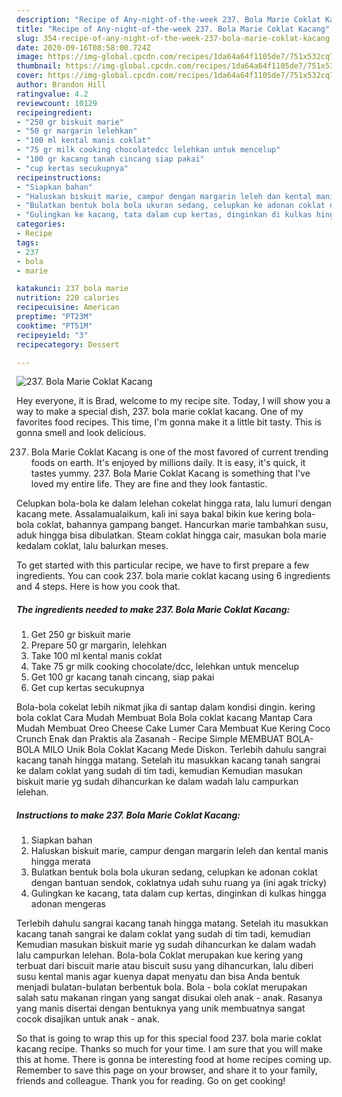 ```yaml
---
description: "Recipe of Any-night-of-the-week 237. Bola Marie Coklat Kacang"
title: "Recipe of Any-night-of-the-week 237. Bola Marie Coklat Kacang"
slug: 354-recipe-of-any-night-of-the-week-237-bola-marie-coklat-kacang
date: 2020-09-16T08:58:00.724Z
image: https://img-global.cpcdn.com/recipes/1da64a64f1105de7/751x532cq70/237-bola-marie-coklat-kacang-foto-resep-utama.jpg
thumbnail: https://img-global.cpcdn.com/recipes/1da64a64f1105de7/751x532cq70/237-bola-marie-coklat-kacang-foto-resep-utama.jpg
cover: https://img-global.cpcdn.com/recipes/1da64a64f1105de7/751x532cq70/237-bola-marie-coklat-kacang-foto-resep-utama.jpg
author: Brandon Hill
ratingvalue: 4.2
reviewcount: 10129
recipeingredient:
- "250 gr biskuit marie"
- "50 gr margarin lelehkan"
- "100 ml kental manis coklat"
- "75 gr milk cooking chocolatedcc lelehkan untuk mencelup"
- "100 gr kacang tanah cincang siap pakai"
- "cup kertas secukupnya"
recipeinstructions:
- "Siapkan bahan"
- "Haluskan biskuit marie, campur dengan margarin leleh dan kental manis hingga merata"
- "Bulatkan bentuk bola bola ukuran sedang, celupkan ke adonan coklat dengan bantuan sendok, coklatnya udah suhu ruang ya (ini agak tricky)"
- "Gulingkan ke kacang, tata dalam cup kertas, dinginkan di kulkas hingga adonan mengeras"
categories:
- Recipe
tags:
- 237
- bola
- marie

katakunci: 237 bola marie 
nutrition: 220 calories
recipecuisine: American
preptime: "PT23M"
cooktime: "PT51M"
recipeyield: "3"
recipecategory: Dessert

---
```



![237. Bola Marie Coklat Kacang](https://img-global.cpcdn.com/recipes/1da64a64f1105de7/751x532cq70/237-bola-marie-coklat-kacang-foto-resep-utama.jpg)

Hey everyone, it is Brad, welcome to my recipe site. Today, I will show you a way to make a special dish, 237. bola marie coklat kacang. One of my favorites food recipes. This time, I'm gonna make it a little bit tasty. This is gonna smell and look delicious.

237. Bola Marie Coklat Kacang is one of the most favored of current trending foods on earth. It's enjoyed by millions daily. It is easy, it's quick, it tastes yummy. 237. Bola Marie Coklat Kacang is something that I've loved my entire life. They are fine and they look fantastic.

Celupkan bola-bola ke dalam lelehan cokelat hingga rata, lalu lumuri dengan kacang mete. Assalamualaikum, kali ini saya bakal bikin kue kering bola-bola coklat, bahannya gampang banget. Hancurkan marie tambahkan susu, aduk hingga bisa dibulatkan. Steam coklat hingga cair, masukan bola marie kedalam coklat, lalu balurkan meses.


To get started with this particular recipe, we have to first prepare a few ingredients. You can cook 237. bola marie coklat kacang using 6 ingredients and 4 steps. Here is how you cook that.

<!--inarticleads1-->

##### The ingredients needed to make 237. Bola Marie Coklat Kacang:

1. Get 250 gr biskuit marie
1. Prepare 50 gr margarin, lelehkan
1. Take 100 ml kental manis coklat
1. Take 75 gr milk cooking chocolate/dcc, lelehkan untuk mencelup
1. Get 100 gr kacang tanah cincang, siap pakai
1. Get cup kertas secukupnya


Bola-bola cokelat lebih nikmat jika di santap dalam kondisi dingin. kering bola coklat Cara Mudah Membuat Bola Bola coklat kacang Mantap Cara Mudah Membuat Oreo Cheese Cake Lumer Cara Membuat Kue Kering Coco Crunch Enak dan Praktis ala Zasanah - Recipe Simple MEMBUAT BOLA-BOLA MILO Unik Bola Coklat Kacang Mede Diskon. Terlebih dahulu sangrai kacang tanah hingga matang. Setelah itu masukkan kacang tanah sangrai ke dalam coklat yang sudah di tim tadi, kemudian Kemudian masukan biskuit marie yg sudah dihancurkan ke dalam wadah lalu campurkan lelehan. 

<!--inarticleads2-->

##### Instructions to make 237. Bola Marie Coklat Kacang:

1. Siapkan bahan
1. Haluskan biskuit marie, campur dengan margarin leleh dan kental manis hingga merata
1. Bulatkan bentuk bola bola ukuran sedang, celupkan ke adonan coklat dengan bantuan sendok, coklatnya udah suhu ruang ya (ini agak tricky)
1. Gulingkan ke kacang, tata dalam cup kertas, dinginkan di kulkas hingga adonan mengeras


Terlebih dahulu sangrai kacang tanah hingga matang. Setelah itu masukkan kacang tanah sangrai ke dalam coklat yang sudah di tim tadi, kemudian Kemudian masukan biskuit marie yg sudah dihancurkan ke dalam wadah lalu campurkan lelehan. Bola-bola Coklat merupakan kue kering yang terbuat dari biscuit marie atau biscuit susu yang dihancurkan, lalu diberi susu kental manis agar kuenya dapat menyatu dan bisa Anda bentuk menjadi bulatan-bulatan berbentuk bola. Bola - bola coklat merupakan salah satu makanan ringan yang sangat disukai oleh anak - anak. Rasanya yang manis disertai dengan bentuknya yang unik membuatnya sangat cocok disajikan untuk anak - anak. 

So that is going to wrap this up for this special food 237. bola marie coklat kacang recipe. Thanks so much for your time. I am sure that you will make this at home. There is gonna be interesting food at home recipes coming up. Remember to save this page on your browser, and share it to your family, friends and colleague. Thank you for reading. Go on get cooking!
